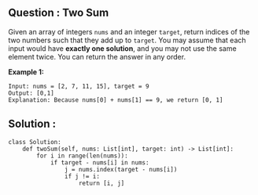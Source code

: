 ## Question : Two Sum

Given an array of integers `nums` and an integer `target`, return indices of the two numbers such that they add up to `target`. You may assume that each input would have **exactly one solution**, and you may not use the same element twice. You can return the answer in any order.

**Example 1:**
```
Input: nums = [2, 7, 11, 15], target = 9
Output: [0,1]
Explanation: Because nums[0] + nums[1] == 9, we return [0, 1]
```

## Solution :

```python3
class Solution:
    def twoSum(self, nums: List[int], target: int) -> List[int]:
        for i in range(len(nums)):
            if target - nums[i] in nums:
                j = nums.index(target - nums[i])
                if j != i:
                    return [i, j]
```